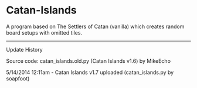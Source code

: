 Catan-Islands
=============

A program based on The Settlers of Catan (vanilla) which creates random board setups with omitted tiles.

-----
Update History

Source code: catan_islands.old.py (Catan Islands v1.6) by MikeEcho

5/14/2014 12:11am - Catan Islands v1.7 uploaded (catan_islands.py by soapfoot)
